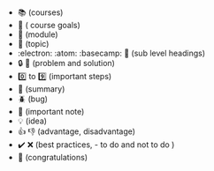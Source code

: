 - :books: (courses)
- :dart: ( course goals)
- :beginner: (module)
- :rocket: (topic)
- :electron: :atom: :basecamp: :tea:  (sub level headings)
- :lock: :key: (problem and solution)
- :zero: to :nine: (important steps)
- :gem: (summary)
- :beetle: (bug)
- :loudspeaker: (important note)
- :bulb: (idea)
- :thumbsup: :thumbsdown: (advantage, disadvantage)
- :heavy_check_mark: :x: (best practices, - to do and not to do )
- :tada: (congratulations)